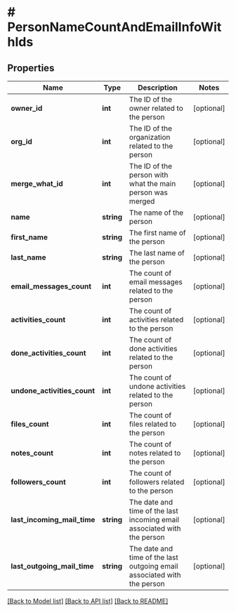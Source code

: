 # # PersonNameCountAndEmailInfoWithIds

## Properties

Name | Type | Description | Notes
------------ | ------------- | ------------- | -------------
**owner_id** | **int** | The ID of the owner related to the person | [optional]
**org_id** | **int** | The ID of the organization related to the person | [optional]
**merge_what_id** | **int** | The ID of the person with what the main person was merged | [optional]
**name** | **string** | The name of the person | [optional]
**first_name** | **string** | The first name of the person | [optional]
**last_name** | **string** | The last name of the person | [optional]
**email_messages_count** | **int** | The count of email messages related to the person | [optional]
**activities_count** | **int** | The count of activities related to the person | [optional]
**done_activities_count** | **int** | The count of done activities related to the person | [optional]
**undone_activities_count** | **int** | The count of undone activities related to the person | [optional]
**files_count** | **int** | The count of files related to the person | [optional]
**notes_count** | **int** | The count of notes related to the person | [optional]
**followers_count** | **int** | The count of followers related to the person | [optional]
**last_incoming_mail_time** | **string** | The date and time of the last incoming email associated with the person | [optional]
**last_outgoing_mail_time** | **string** | The date and time of the last outgoing email associated with the person | [optional]

[[Back to Model list]](../README.md#documentation-for-models) [[Back to API list]](../README.md#documentation-for-api-endpoints) [[Back to README]](../README.md)
